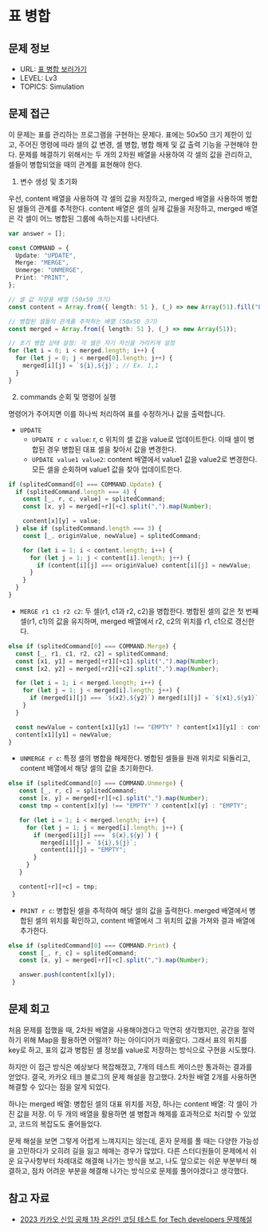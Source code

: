 # 표 병합

## 문제 정보

- URL: [표 병합 보러가기](https://school.programmers.co.kr/learn/courses/30/lessons/150366)
- LEVEL: Lv3
- TOPICS: Simulation

## 문제 접근

이 문제는 표를 관리하는 프로그램을 구현하는 문제다. 표에는 50x50 크기 제한이 있고, 주어진 명령에 따라 셀의 값 변경, 셀 병합, 병합 해제 및 값 출력 기능을 구현해야 한다. 문제를 해결하기 위해서는 두 개의 2차원 배열을 사용하여 각 셀의 값을 관리하고, 셀들이 병합되었을 때의 관계를 표현해야 한다.

1. 변수 생성 및 초기화

우선, content 배열을 사용하여 각 셀의 값을 저장하고, merged 배열을 사용하여 병합된 셀들의 관계를 추적한다. content 배열은 셀의 실제 값들을 저장하고, merged 배열은 각 셀이 어느 병합된 그룹에 속하는지를 나타낸다.

```typescript
var answer = [];

const COMMAND = {
  Update: "UPDATE",
  Merge: "MERGE",
  Unmerge: "UNMERGE",
  Print: "PRINT",
};

// 셀 값 저장용 배열 (50x50 크기)
const content = Array.from({ length: 51 }, (_) => new Array(51).fill("EMPTY"));

// 병합된 셀들의 관계를 추적하는 배열 (50x50 크기)
const merged = Array.from({ length: 51 }, (_) => new Array(51));

// 초기 병합 상태 설정: 각 셀은 자기 자신을 가리키게 설정
for (let i = 0; i < merged.length; i++) {
  for (let j = 0; j < merged[0].length; j++) {
    merged[i][j] = `${i},${j}`; // Ex. 1,1
  }
}
```

2. commands 순회 및 명령어 실행

명령어가 주어지면 이를 하나씩 처리하여 표를 수정하거나 값을 출력합니다.

- `UPDATE`
  - `UPDATE r c value`: r, c 위치의 셀 값을 value로 업데이트한다. 이때 셀이 병합된 경우 병합된 대표 셀을 찾아서 값을 변경한다.
  - `UPDATE value1 value2`: content 배열에서 value1 값을 value2로 변경한다. 모든 셀을 순회하며 value1 값을 찾아 업데이트한다.

```typescript
if (splitedCommand[0] === COMMAND.Update) {
  if (splitedCommand.length === 4) {
    const [_, r, c, value] = splitedCommand;
    const [x, y] = merged[+r][+c].split(",").map(Number);

    content[x][y] = value;
  } else if (splitedCommand.length === 3) {
    const [_, originValue, newValue] = splitedCommand;

    for (let i = 1; i < content.length; i++) {
      for (let j = 1; j < content[i].length; j++) {
        if (content[i][j] === originValue) content[i][j] = newValue;
      }
    }
  }
}
```

- `MERGE r1 c1 r2 c2`: 두 셀(r1, c1과 r2, c2)을 병합한다. 병합된 셀의 값은 첫 번째 셀(r1, c1)의 값을 유지하며, merged 배열에서 r2, c2의 위치를 r1, c1으로 갱신한다.

```typescript
else if (splitedCommand[0] === COMMAND.Merge) {
  const [_, r1, c1, r2, c2] = splitedCommand;
  const [x1, y1] = merged[+r1][+c1].split(",").map(Number);
  const [x2, y2] = merged[+r2][+c2].split(",").map(Number);

  for (let i = 1; i < merged.length; i++) {
    for (let j = 1; j < merged[i].length; j++) {
      if (merged[i][j] === `${x2},${y2}`) merged[i][j] = `${x1},${y1}`;
    }
  }

  const newValue = content[x1][y1] !== "EMPTY" ? content[x1][y1] : content[x2][y2];
  content[x1][y1] = newValue;
}
```

- `UNMERGE r c`: 특정 셀의 병합을 해제한다. 병합된 셀들을 원래 위치로 되돌리고, content 배열에서 해당 셀의 값을 초기화한다.

```typescript
else if (splitedCommand[0] === COMMAND.Unmerge) {
   const [_, r, c] = splitedCommand;
   const [x, y] = merged[+r][+c].split(",").map(Number);
   const tmp = content[x][y] !== "EMPTY" ? content[x][y] : "EMPTY";

   for (let i = 1; i < merged.length; i++) {
     for (let j = 1; j < merged[i].length; j++) {
       if (merged[i][j] === `${x},${y}`) {
         merged[i][j] = `${i},${j}`;
         content[i][j] = "EMPTY";
       }
     }
   }

   content[+r][+c] = tmp;
 }
```

- `PRINT r c`: 병합된 셀을 추적하여 해당 셀의 값을 출력한다. merged 배열에서 병합된 셀의 위치를 확인하고, content 배열에서 그 위치의 값을 가져와 결과 배열에 추가한다.

```typescript
else if (splitedCommand[0] === COMMAND.Print) {
   const [_, r, c] = splitedCommand;
   const [x, y] = merged[+r][+c].split(",").map(Number);

   answer.push(content[x][y]);
 }
```

## 문제 회고

처음 문제를 접했을 때, 2차원 배열을 사용해야겠다고 막연히 생각했지만, 공간을 절약하기 위해 Map을 활용하면 어떨까? 하는 아이디어가 떠올랐다. 그래서 표의 위치를 key로 하고, 표의 값과 병합된 셀 정보를 value로 저장하는 방식으로 구현을 시도했다.

하지만 이 접근 방식은 예상보다 복잡해졌고, 7개의 테스트 케이스만 통과하는 결과를 얻었다. 결국, 카카오 테크 블로그의 문제 해설을 참고했다. 2차원 배열 2개를 사용하면 해결할 수 있다는 점을 알게 되었다.

하나는 merged 배열: 병합된 셀의 대표 위치를 저장, 하나는 content 배열: 각 셀이 가진 값을 저장. 이 두 개의 배열을 활용하면 셀 병합과 해제를 효과적으로 처리할 수 있었고, 코드의 복잡도도 줄어들었다.

문제 해설을 보면 그렇게 어렵게 느껴지지는 않는데, 혼자 문제를 풀 때는 다양한 가능성을 고민하다가 오히려 길을 잃고 헤매는 경우가 많았다. 다른 스터디원들이 문제에서 쉬운 요구사항부터 차례대로 해결해 나가는 방식을 보고, 나도 앞으로는 쉬운 부분부터 해결하고, 점차 어려운 부분을 해결해 나가는 방식으로 문제를 풀어야겠다고 생각했다.

## 참고 자료

- [2023 카카오 신입 공채 1차 온라인 코딩 테스트 for Tech developers 문제해설](https://tech.kakao.com/posts/567)
